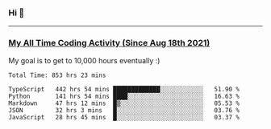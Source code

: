 ### Hi 🙂

---

### <a href="https://wakatime.com/@Eroxl">My All Time Coding Activity (Since Aug 18th 2021)</a>
My goal is to get to 10,000 hours eventually :)
<!--START_SECTION:waka-->

```text
Total Time: 853 hrs 23 mins

TypeScript   442 hrs 54 mins █████████████░░░░░░░░░░░░   51.90 %
Python       141 hrs 54 mins ████░░░░░░░░░░░░░░░░░░░░░   16.63 %
Markdown     47 hrs 12 mins  █▒░░░░░░░░░░░░░░░░░░░░░░░   05.53 %
JSON         32 hrs 3 mins   █░░░░░░░░░░░░░░░░░░░░░░░░   03.76 %
JavaScript   28 hrs 45 mins  █░░░░░░░░░░░░░░░░░░░░░░░░   03.37 %
```

<!--END_SECTION:waka-->
